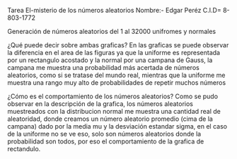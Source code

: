 Tarea El-misterio de los números aleatorios
Nombre:- Edgar Peréz
C.I.D= 8-803-1772

Generación de números aleatorios del 1 al 32000 unifromes y normales

¿Qué puede decir sobre ambas graficas?
En las graficas se puede observar la diferencia en el area de las figuras
ya que la uniforme es representada por un rectangulo acostado y la normal por una campana de Gauss, la campana me muestra una probabilidad más acertada de 
números aleatorios, como si se tratase del mundo real, mientras que la uniforme 
me muestra una rango muy alto de probabilidades de repetir muchos números

¿Cómo es el comportamiento de los números aleatorios?
Como se pudo observar en la descripción de la grafica, los números aleatorios 
muestreados con la distribucion normal me muestra una cantidad real de aleatoridad, donde creamos un número aleatorio promedio (cima de la campana) dado por la media mu y  la desviación estandar sigma, en el caso de la uniforme no se ve eso, solo son números aleatorios donde la probabilidad son todos, por eso el comportamiento de la grafica de rectandulo.
